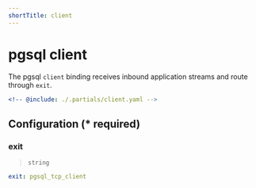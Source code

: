 ```yaml
---
shortTitle: client
---
```


# pgsql client

The pgsql `client` binding receives inbound application streams and route through `exit`.

```yaml {3}
<!-- @include: ./.partials/client.yaml -->
```

## Configuration (\* required)

### exit

> `string`

```yaml
exit: pgsql_tcp_client
```
